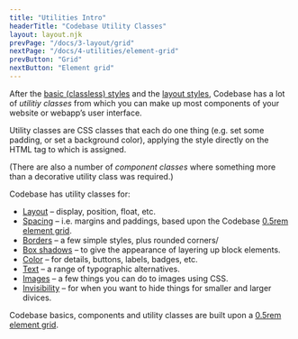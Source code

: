 ```yaml
---
title: "Utilities Intro"
headerTitle: "Codebase Utility Classes"
layout: layout.njk
prevPage: "/docs/3-layout/grid"
nextPage: "/docs/4-utilities/element-grid"
prevButton: "Grid"
nextButton: "Element grid"
---
```


<p class="t-lg t-thin">After the <a href="/docs/2-basics/basics-intro">basic (classless) styles</a> and the <a href="/docs/3-layout/layout-intro">layout styles</a>, Codebase has a lot of <em>utilitiy classes</em> from which you can make up most components of your website or webapp’s user interface.</p>

Utility classes are CSS classes that each do one thing (e.g. set some padding, or set a background color), applying the style directly on the HTML tag to which is assigned.

(There are also a number of _component classes_ where something more than a decorative utility class was required.)

Codebase has utility classes for:

* [Layout](/docs/4-utilities/layout) – display, position, float, etc.
* [Spacing](/docs/4-utilities/spacing) – i.e. margins and paddings, based upon the Codebase [0.5rem element grid](/docs/4-utilities/element-grid).
* [Borders](/docs/4-utilities/borders) – a few simple styles, plus rounded corners/
* [Box shadows](/docs/4-utilities/box-shadows) – to give the appearance of layering up block elements.
* [Color](/docs/4-utilities/color) – for details, buttons, labels, badges, etc.
* [Text](/docs/4-utilities/text) – a range of typographic alternatives.
* [Images](/docs/4-utilities/images) – a few things you can do to images using CSS.
* [Invisibility](/docs/4-utilities/invisibility) – for when you want to hide things for smaller and larger divices.

Codebase basics, components and utility classes are built upon a [0.5rem element grid](/docs/4-utilities/element-grid).
